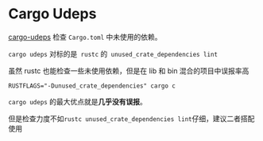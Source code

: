 #  Cargo Udeps  

[cargo-udeps](https://github.com/est31/cargo-udeps) 检查 `Cargo.toml` 中未使用的依赖。

`cargo udeps` 对标的是` rustc` 的` unused_crate_dependencies lint`

虽然 rustc 也能检查一些未使用依赖，但是在 lib 和 bin 混合的项目中误报率高

```
RUSTFLAGS="-Dunused_crate_dependencies" cargo c
```

`cargo udeps` 的最大优点就是**几乎没有误报**。

但是检查力度不如` rustc unused_crate_dependencies lint `仔细，建议二者搭配使用

